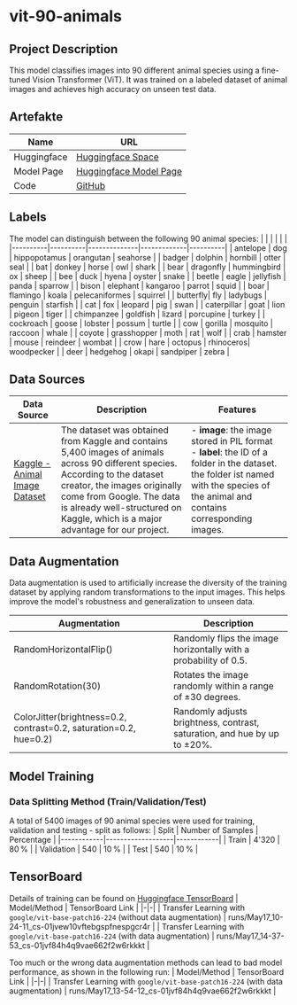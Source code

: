 # vit-90-animals

## Project Description
This model classifies images into 90 different animal species using a fine-tuned Vision Transformer (ViT). It was trained on a labeled dataset of animal images and achieves high accuracy on unseen test data.

## Artefakte
| Name | URL |
|-|-|
| Huggingface | [Huggingface Space](https://huggingface.co/) |
| Model Page | [Huggingface Model Page](https://huggingface.co/maceythm/vit-90-animals) |
| Code | [GitHub](https://github.com/maceythm/vit-90-animals) |

## Labels
The model can distinguish between the following 90 animal species:
|          |          |              |             |          |
|----------|----------|--------------|-------------|----------|
| antelope | dog         | hippopotamus | orangutan | seahorse |
| badger   | dolphin     | hornbill     | otter     | seal     |
| bat      | donkey      | horse        | owl       | shark    |
| bear     | dragonfly   | hummingbird  | ox        | sheep    |
| bee      | duck        | hyena        | oyster    | snake    |
| beetle   | eagle       | jellyfish    | panda     | sparrow  |
| bison    | elephant    | kangaroo     | parrot    | squid    |
| boar     | flamingo    | koala        | pelecaniformes | squirrel |
| butterfly| fly         | ladybugs     | penguin   | starfish |
| cat      | fox         | leopard      | pig       | swan     |
| caterpillar | goat     | lion         | pigeon    | tiger    |
| chimpanzee | goldfish  | lizard       | porcupine | turkey   |
| cockroach | goose      | lobster      | possum    | turtle   |
| cow      | gorilla     | mosquito     | raccoon   | whale    |
| coyote   | grasshopper | moth         | rat       | wolf     |
| crab     | hamster     | mouse        | reindeer  | wombat   |
| crow     | hare        | octopus      | rhinoceros| woodpecker |
| deer     | hedgehog    | okapi        | sandpiper | zebra    |

## Data Sources
| Data Source | Description | Features |
|-|-|-|
| [Kaggle - Animal Image Dataset](https://www.kaggle.com/datasets/iamsouravbanerjee/animal-image-dataset-90-different-animals) | The dataset was obtained from Kaggle and contains 5,400 images of animals across 90 different species. According to the dataset creator, the images originally come from Google. The data is already well-structured on Kaggle, which is a major advantage for our project. | - **image**: the image stored in PIL format<br> - **label**: the ID of a folder in the dataset. the folder ist named with the species of the animal and contains corresponding images.|

## Data Augmentation
Data augmentation is used to artificially increase the diversity of the training dataset by applying random transformations to the input images. This helps improve the model's robustness and generalization to unseen data.

| Augmentation             | Description                                                                                   |
|--------------------------|-----------------------------------------------------------------------------------------------|
| RandomHorizontalFlip()   | Randomly flips the image horizontally with a probability of 0.5.                              |
| RandomRotation(30)       | Rotates the image randomly within a range of ±30 degrees.                                     |
| ColorJitter(brightness=0.2, contrast=0.2, saturation=0.2, hue=0.2) | Randomly adjusts brightness, contrast, saturation, and hue by up to ±20%. |

## Model Training
### Data Splitting Method (Train/Validation/Test)
A total of 5400 images of 90 animal species were used for training, validation and testing - split as follows:
| Split      | Number of Samples | Percentage |
|------------|-------------------|------------|
| Train      | 4'320             | 80 %       |
| Validation | 540               | 10 %       |
| Test       | 540               | 10 %       |

## TensorBoard
Details of training can be found on [Huggingface TensorBoard](https://huggingface.co/maceythm/vit-90-animals/tensorboard)
| Model/Method | TensorBoard Link |
|-|-|
| Transfer Learning with `google/vit-base-patch16-224` (without data augmentation) | runs/May17_10-24-11_cs-01jvew10vftebgspfnespgcr4r |
| Transfer Learning with `google/vit-base-patch16-224` (with data augmentation) | runs/May17_14-37-53_cs-01jvf84h4q9vae662f2w6rkkkt |



Too much or the wrong data augmentation methods can lead to bad model performance, as shown in the following run:
| Model/Method | TensorBoard Link |
|-|-|
| Transfer Learning with `google/vit-base-patch16-224` (with data augmentation) | runs/May17_13-54-12_cs-01jvf84h4q9vae662f2w6rkkkt |

